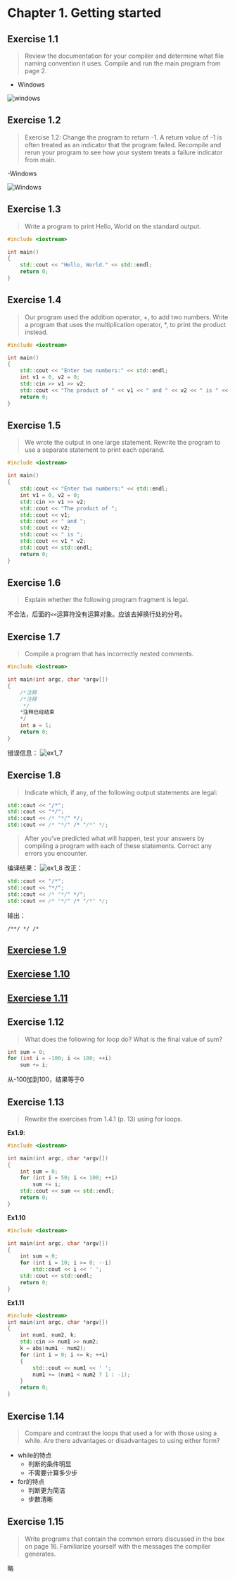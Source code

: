 # Chapter 1. Getting started

## Exercise 1.1

> Review the documentation for your compiler and determine what file naming convention it uses. Compile and run the main program from page 2.
> 
- Windows

![windows](https://github.com/haodayizhia/CppPrimer5/blob/0f23e193d707cc0a79cdf8363de7c24e87e33115/ch_01/1_1.png)

## Exercise 1.2

> Exercise 1.2: Change the program to return -1. A return value of -1 is often treated as an indicator that the program failed. Recompile and rerun your program to see how your system treats a failure indicator from main.

-Windows

![Windows](https://github.com/haodayizhia/CppPrimer5/blob/0f23e193d707cc0a79cdf8363de7c24e87e33115/ch_01/1_2.png)

## Exercise 1.3

> Write a program to print Hello, World on the standard output.

```cpp
#include <iostream>

int main()
{
	std::cout << "Hello, World." << std::endl;
	return 0;
}
```

## Exercise 1.4

> Our program used the addition operator, +, to add two numbers. Write a program that uses the multiplication operator, *, to print the product instead.

```cpp
#include <iostream>

int main()
{
	std::cout << "Enter two numbers:" << std::endl;
	int v1 = 0, v2 = 0;
	std::cin >> v1 >> v2;
	std::cout << "The product of " << v1 << " and " << v2 << " is " << v1 * v2 << std::endl;
	return 0;
}
```

## Exercise 1.5

> We wrote the output in one large statement. Rewrite the program to use a separate statement to print each operand.

```cpp
#include <iostream>

int main()
{
    std::cout << "Enter two numbers:" << std::endl;
    int v1 = 0, v2 = 0;
    std::cin >> v1 >> v2;
    std::cout << "The product of ";
    std::cout << v1;
    std::cout << " and ";
    std::cout << v2;
    std::cout << " is ";
    std::cout << v1 * v2;
    std::cout << std::endl;
    return 0;
}
```

## Exercise 1.6

> Explain whether the following program fragment is legal.

不合法，后面的```<<```运算符没有运算对象。应该去掉换行处的分号。

## Exercise 1.7

> Compile a program that has incorrectly nested comments.

```cpp
#include <iostream>

int main(int argc, char *argv[])
{
    /*注释
    /*注释
     */
    *注释已经结束
    */
    int a = 1;
    return 0;
}
```
错误信息：
![ex1_7](https://github.com/haodayizhia/CppPrimer5/blob/eef6f8b281bc7f7374a90d34f9960be3d8f48b2f/ch_01/ex1_7.png)

## Exercise 1.8

> Indicate which, if any, of the following output statements are legal:
```cpp
std::cout << "/*";
std::cout << "*/";
std::cout << /* "*/" */;
std::cout << /* "*/" /* "/*" */;
```
> After you’ve predicted what will happen, test your answers by compiling a program with each of these statements. Correct any errors you encounter.

编译结果：
![ex1_8](https://github.com/haodayizhia/CppPrimer5/blob/843211d1be98ea71c7461bb3eece8dfc8de13ecb/ch_01/ex1_8.png)
改正：
```cpp
std::cout << "/*";
std::cout << "*/";
std::cout << /* "*/" */";
std::cout << /* "*/" /* "/*" */;
```
输出：
```
/**/ */ /*
```

## [Exerciese 1.9](ex1_9.cpp)

## [Exerciese 1.10](ex1_10.cpp)

## [Exerciese 1.11](ex1_11.cpp)

## Exercise 1.12

> What does the following for loop do? What is the final value of sum?

```cpp
int sum = 0;
for (int i = -100; i <= 100; ++i)
    sum += i;
```

从-100加到100，结果等于0

## Exercise 1.13

> Rewrite the exercises from 1.4.1 (p. 13) using for loops.

**Ex1.9**:

```cpp
#include <iostream>

int main(int argc, char *argv[])
{
	int sum = 0;
	for (int i = 50; i <= 100; ++i)
		sum += i;
	std::cout << sum << std::endl;
	return 0;
}
```

**Ex1.10**

```cpp
#include <iostream>

int main(int argc, char *argv[])
{
	int sum = 0;
	for (int i = 10; i >= 0; --i)
		std::cout << i << ' ';
	std::cout << std::endl;
	return 0;
}
```

**Ex1.11**

```cpp
#include <iostream>
int main(int argc, char *argv[])
{
	int num1, num2, k;
	std::cin >> num1 >> num2;
	k = abs(num1 - num2);
	for (int i = 0; i <= k; ++i)
	{
		std::cout << num1 << ' ';
		num1 += (num1 < num2 ? 1 : -1);
	}
	return 0;
}
```
## Exercise 1.14

> Compare and contrast the loops that used a for with those using a while. Are there advantages or disadvantages to using either form?

- while的特点
	- 判断的条件明显
	- 不需要计算多少步
- for的特点
	- 判断更为简洁
	- 步数清晰

## Exercise 1.15

> Write programs that contain the common errors discussed in the box on page 16. Familiarize yourself with the messages the compiler generates.

略
